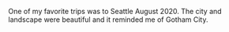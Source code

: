 One of my favorite trips was to Seattle August 2020. The city and landscape were beautiful and it reminded me of Gotham City.
